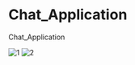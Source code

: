 # Chat_Application

Chat_Application

![1](https://user-images.githubusercontent.com/90233553/184941865-b74b6f75-c723-4299-bce7-75c6c11a30dd.PNG)
![2](https://user-images.githubusercontent.com/90233553/184943664-adb46181-a546-48a8-8a15-7605fc44eafd.PNG)
